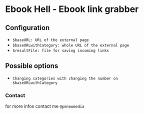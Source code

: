 # Ebook Hell - Ebook link grabber

## Configuration
* `$baseURL: URL of the external page`
* `$baseURLwithCategory: whole URL of the external page`
* `$resultFile: file for saving incoming links`


## Possible options
* `Changing categories with changing the number on $baseURLwithCategory`


### Contact
for more infos contact me `@pmnewmedia`


